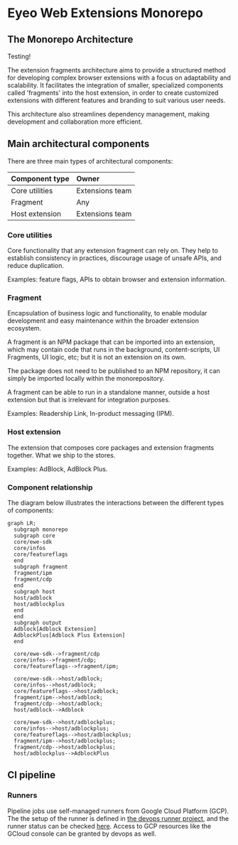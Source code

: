 # Eyeo Web Extensions Monorepo

## The Monorepo Architecture
Testing! 

The extension fragments architecture aims to provide a structured method for
developing complex browser extensions with a focus on adaptability and
scalability. It facilitates the integration of smaller, specialized components
called 'fragments' into the host extension, in order to create customized
extensions with different features and branding to suit various user needs.

This architecture also streamlines dependency management, making development and
collaboration more efficient.  

## Main architectural components

There are three main types of architectural components:

| Component type | Owner           |
|:---------------|:----------------|
| Core utilities | Extensions team |
| Fragment       | Any             |
| Host extension | Extensions team |

### Core utilities

Core functionality that any extension fragment can rely on. They help to
establish consistency in practices, discourage usage of unsafe APIs, and reduce
duplication.

Examples: feature flags, APIs to obtain browser and extension information.

### Fragment

Encapsulation of business logic and functionality, to enable modular development
and easy maintenance within the broader extension ecosystem.

A fragment is an NPM package that can be imported into an extension, which may
contain code that runs in the background, content-scripts, UI Fragments, UI
logic, etc; but it is not an extension on its own.

The package does not need to be published to an NPM repository, it can simply be
imported locally within the monorepository.

A fragment can be able to run in a standalone manner, outside a host extension
but that is irrelevant for integration purposes.

Examples: Readership Link, In-product messaging (IPM).

### Host extension

The extension that composes core packages and extension fragments together. What
we ship to the stores.

Examples: AdBlock, AdBlock Plus.

### Component relationship

The diagram below illustrates the interactions between the different types of
components:

```mermaid
graph LR;
  subgraph monorepo
  subgraph core
  core/ewe-sdk
  core/infos
  core/featureflags
  end
  subgraph fragment
  fragment/ipm
  fragment/cdp
  end
  subgraph host
  host/adblock
  host/adblockplus
  end
  end
  subgraph output
  Adblock[Adblock Extension]
  AdblockPlus[Adblock Plus Extension]
  end

  core/ewe-sdk-->fragment/cdp
  core/infos-->fragment/cdp;
  core/featureflags-->fragment/ipm;

  core/ewe-sdk-->host/adblock;
  core/infos-->host/adblock;
  core/featureflags-->host/adblock;
  fragment/ipm-->host/adblock;
  fragment/cdp-->host/adblock;
  host/adblock-->Adblock

  core/ewe-sdk-->host/adblockplus;
  core/infos-->host/adblockplus;
  core/featureflags-->host/adblockplus;
  fragment/ipm-->host/adblockplus;
  fragment/cdp-->host/adblockplus;
  host/adblockplus-->AdblockPlus
```

## CI pipeline

### Runners

Pipeline jobs use self-managed runners from Google Cloud Platform (GCP). The
the setup of the runner is defined in [the devops runner project](https://gitlab.com/eyeo/devops/terraform/projects/gitlab-runners/terraform-adblock-inc-runner/), and the runner status can be checked
[here](https://gitlab.com/groups/eyeo/extensions/-/runners). Access to GCP
resources like the GCloud console can be granted by devops as well.

